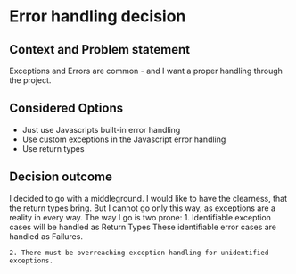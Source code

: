 # Error handling decision

## Context and Problem statement

Exceptions and Errors are common - and I want a proper handling through the project.

## Considered Options

 * Just use Javascripts built-in error handling
 * Use custom exceptions in the Javascript error handling
 * Use return types

## Decision outcome

I decided to go with a middleground.
I would like to have the clearness, that the return types bring.
But I cannot go only this way, as exceptions are a reality in every way.
The way I go is two prone:
    1. Identifiable exception cases will be handled as Return Types
       These identifiable error cases are handled as Failures.
       
    2. There must be overreaching exception handling for unidentified exceptions.
